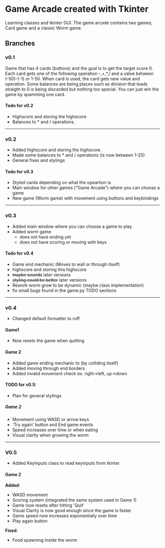 # Game Arcade created with Tkinter

Learning classes and tkinter GUI. The game arcade contains two games; Card game and a classic Worm game.

## Branches

### v0.1

Game that has 4 cards (buttons) and the goal is to get the target score 0. Each card gets one of the following operation -,+,*,/ and a value between (-50)-(-1) or 1-50. When card is used, the card gets new value and operation. Some balances are being places such as division that leads straigth to 0 is being discarded but nothing too special. You can just win the game by spamming one card.

#### Todo for v0.2
- Highscore and storing the highscore
- Balances to * and / operations.

---

### v0.2

- Added highscore and storing the highscore.
- Made some balances to * and / operations (is now between 1-25)
- General fixes and stylings

#### Todo for v0.3
- Styled cards depending on what the opeartion is
- Main window for other games ("Game Arcade") where you can choose a game
- New game (Worm game) with movement using buttons and keybindings

---

### v0.3

- Added main window where you can choose a game to play
- Added worm game
    - does not have ending yet
    - does not have scoring or moving with keys

#### Todo for v0.4

- Game end mechanic (Moves to wall or through itself)
- highscore and storing this highscore
- ~~maybe sounds~~ later versions
- ~~styling could be better~~ later versions
- Rework worm grow to be dynamic (maybe class implementation)
- fix small bugs found in the game.py TODO sections

---

### v0.4

- Changed default formatter to ruff

#### Game1

- Now resets the game when quitting

#### Game 2

- Added game ending mechanic to  (by colliding itself)
- Added moving through end borders
- Added invalid movement check ex. right->left, up->down

#### TODO for v0.5:

- Plan for general stylings 

##### Game 2

- Movement using WASD or arrow keys
- 'Try again' button and End game events
- Speed increases over time or when eating 
- Visual clarity when growing the worm

---

### V0.5

- Added KeyInputs class to read keyinputs from tkinter

#### Game 2

**Added**:
- WASD movement
- Scoring system (integrated the same system used in Game 1)
- Game now resets after hitting 'Quit'
- Visual Clarity is now good enough since the game is faster
- Game speed now increases exponentially over time
- Play again button

**Fixed**:
- Food spawning inside the worm


